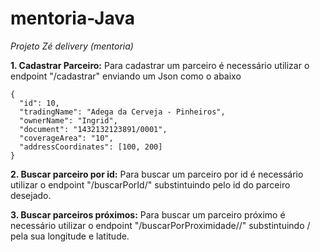 # mentoria-Java

*Projeto Zé delivery (mentoria)* 


**1. Cadastrar Parceiro:**
Para cadastrar um parceiro é necessário utilizar o endpoint "/cadastrar" enviando um Json como o abaixo

```
{
  "id": 10, 
  "tradingName": "Adega da Cerveja - Pinheiros",
  "ownerName": "Ingrid",
  "document": "1432132123891/0001",
  "coverageArea": "10",
  "addressCoordinates": [100, 200]
}
```

**2. Buscar parceiro por id:**
Para buscar um parceiro por id é necessário utilizar o endpoint "/buscarPorId/<id>" substintuindo <id> pelo id do parceiro desejado.
  
**3. Buscar parceiros próximos:**
Para buscar um parceiro próximo é necessário utilizar o endpoint "/buscarPorProximidade/<log>/<lat>" substintuindo <log>/<lat> pela sua longitude e latitude. 


